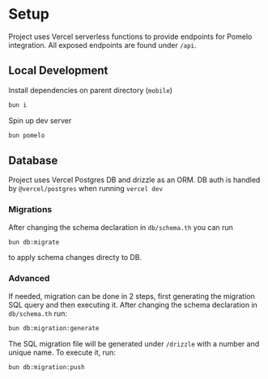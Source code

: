 # Setup

Project uses Vercel serverless functions to provide endpoints for Pomelo integration.
All exposed endpoints are found under `/api`.

## Local Development

Install dependencies on parent directory (`mobile`) 

```bash
bun i
```

Spin up dev server

```bash
bun pomelo 
```

## Database

Project uses Vercel Postgres DB and drizzle as an ORM.
DB auth is handled by `@vercel/postgres` when running `vercel dev`

### Migrations

After changing the schema declaration in `db/schema.th` you can run

```bash
bun db:migrate
```

to apply schema changes directy to DB.

### Advanced

If needed, migration can be done in 2 steps, first generating the migration SQL query and then executing it.
After changing the schema declaration in `db/schema.th` run:

``` bash
bun db:migration:generate
```

 The SQL migration file will be generated under `/drizzle` with a number and unique name.
To execute it, run:

``` bash
bun db:migration:push
```
